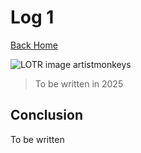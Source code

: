 # Log 1

[Back Home](/)

![LOTR image artistmonkeys](/images/rivendell.png)

> To be written in 2025

## Conclusion

To be written
